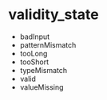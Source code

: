 # validity_state

- badInput
- patternMismatch
- tooLong
- tooShort
- typeMismatch
- valid
- valueMissing
